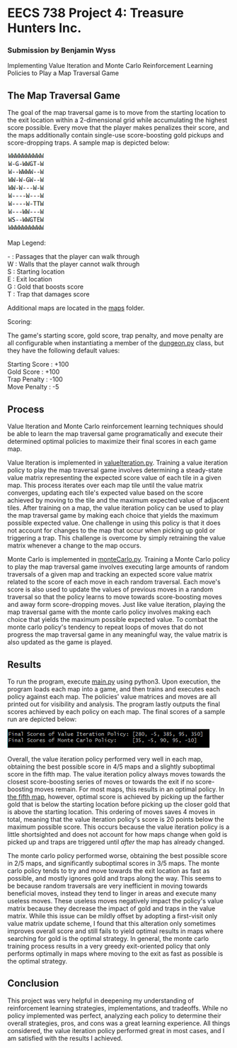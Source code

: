 # EECS 738 Project 4: Treasure Hunters Inc.

### Submission by Benjamin Wyss

Implementing Value Iteration and Monte Carlo Reinforcement Learning Policies to Play a Map Traversal Game

## The Map Traversal Game

The goal of the map traversal game is to move from the starting location to the exit location within a 2-dimensional grid while accumulating the highest score possible. Every move that the player makes penalizes their score, and the maps additionally contain single-use score-boosting gold pickups and score-dropping traps. A sample map is depicted below:

![Image of a Map](images/map0.PNG)

Map Legend:

\- : Passages that the player can walk through  
W : Walls that the player cannot walk through  
S : Starting location  
E : Exit location  
G : Gold that boosts score  
T : Trap that damages score

Additional maps are located in the [maps](maps) folder.

Scoring:

The game's starting score, gold score, trap penalty, and move penalty are all configurable when instantiating a member of the [dungeon.py](dungeon.py) class, but they have the following default values:

Starting Score : +100  
Gold Score : +100  
Trap Penalty : -100  
Move Penalty : -5

## Process

Value Iteration and Monte Carlo reinforcement learning techniques should be able to learn the map traversal game programatically and execute their determined optimal policies to maximize their final scores in each game map.

Value Iteration is implemented in [valueIteration.py](valueIteration.py). Training a value iteration policy to play the map traversal game involves determining a steady-state value matrix representing the expected score value of each tile in a given map. This process iterates over each map tile until the value matrix converges, updating each tile's expected value based on the score achieved by moving to the tile and the maximum expected value of adjacent tiles. After training on a map, the value iteration policy can be used to play the map traversal game by making each choice that yields the maximum possible expected value. One challenge in using this policy is that it does not account for changes to the map that occur when picking up gold or triggering a trap. This challenge is overcome by simply retraining the value matrix whenever a change to the map occurs.

Monte Carlo is implemented in [monteCarlo.py](monteCarlo.py). Training a Monte Carlo policy to play the map traversal game involves executing large amounts of random traversals of a given map and tracking an expected score value matrix related to the score of each move in each random traversal. Each move's score is also used to update the values of previous moves in a random traversal so that the policy learns to move towards score-boosting moves and away form score-dropping moves. Just like value iteration, playing the map traversal game with the monte carlo policy involves making each choice that yields the maximum possible expected value. To combat the monte carlo policy's tendency to repeat loops of moves that do not progress the map traversal game in any meaningful way, the value matrix is also updated as the game is played.

## Results

To run the program, execute [main.py](main.py) using python3. Upon execution, the program loads each map into a game, and then trains and executes each policy against each map. The policies' value matrices and moves are all printed out for visibility and analysis. The program lastly outputs the final scores achieved by each policy on each map. The final scores of a sample run are depicted below:

![Image of final scores](images/output.PNG)

Overall, the value iteration policy performed very well in each map, obtaining the best possible score in 4/5 maps and a slightly suboptimal score in the fifth map. The value iteration policy always moves towards the closest score-boosting series of moves or towards the exit if no score-boosting moves remain. For most maps, this results in an optimal policy. In [the fifth map](maps/map4.txt), however, optimal score is achieved by picking up the farther gold that is below the starting location before picking up the closer gold that is above the starting location. This ordering of moves saves 4 moves in total, meaning that the value iteration policy's score is 20 points below the maximum possible score. This occurs because the value iteration policy is a little shortsighted and does not account for how maps change when gold is picked up and traps are triggered until *after* the map has already changed.

The monte carlo policy performed worse, obtaining the best possible score in 2/5 maps, and significantly suboptimal scores in 3/5 maps. The monte carlo policy tends to try and move towards the exit location as fast as possible, and mostly ignores gold and traps along the way. This seems to be because random traversals are very inefficient in moving towards beneficial moves, instead they tend to linger in areas and execute many useless moves. These useless moves negatively impact the policy's value matrix because they decrease the impact of gold and traps in the value matrix. While this issue can be mildly offset by adopting a first-visit only value matrix update scheme, I found that this alteration only sometimes improves overall score and still fails to yield optimal results in maps where searching for gold is the optimal strategy. In general, the monte carlo training process results in a very greedy exit-oriented policy that only performs optimally in maps where moving to the exit as fast as possible is the optimal strategy.

## Conclusion

This project was very helpful in deepening my understanding of reinforcement learning strategies, implementations, and tradeoffs. While no policy implemented was perfect, analyzing each policy to determine their overall strategies, pros, and cons was a great learning experience. All things considered, the value iteration policy performed great in most cases, and I am satisfied with the results I achieved.
